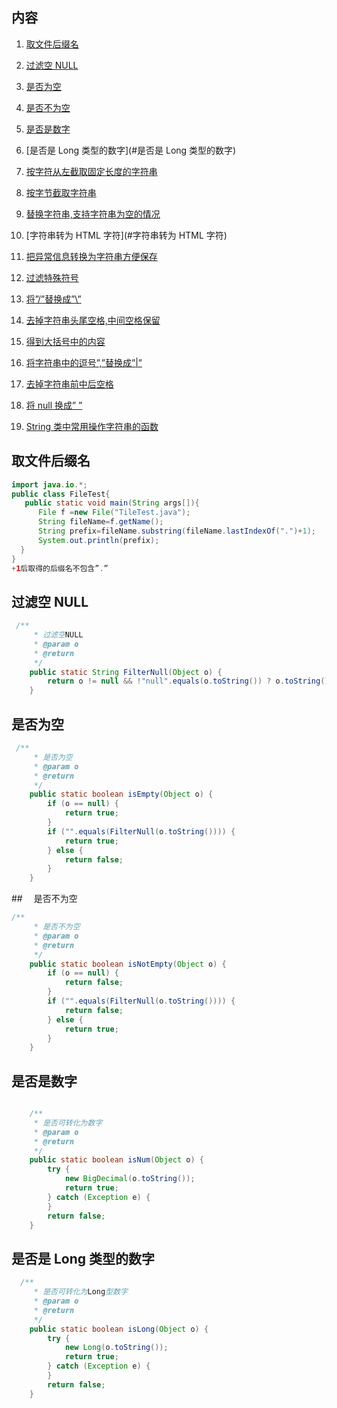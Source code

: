 ## 内容

1. [取文件后缀名](#取文件后缀名)

2. [过滤空 NULL](#过滤空)

3. [是否为空](#是否为空)

4. [是否不为空](#是否不为空)

5. [是否是数字](#是否是数字)

6. [是否是 Long 类型的数字](#是否是 Long 类型的数字)

7. [按字符从左截取固定长度的字符串](#按字符从左截取固定长度的字符串)

8. [按字节截取字符串](#按字节截取字符串)

9. [替换字符串,支持字符串为空的情况](#替换字符串)

10. [字符串转为 HTML 字符](#字符串转为 HTML 字符)

11. [把异常信息转换为字符串方便保存](#把异常信息转换为字符串方便保存)

12. [过滤特殊符号](#过滤特殊符号)

13. [将”/”替换成”\”](#将"/"替换成"\")

14. [去掉字符串头尾空格,中间空格保留](#去掉字符串头尾空格,中间空格保留)

15. [得到大括号中的内容](#得到大括号中的内容)

16. [将字符串中的逗号”,”替换成”|”](#替换字符串中的逗号)

17. [去掉字符串前中后空格](#去掉字符串前中后空格)

18. [将 null 换成” ”](#空转换)

19. [String 类中常用操作字符串的函数](#常用字符串函数)

    

## <a id ="取文件后缀名">取文件后缀名</a>

```java
import java.io.*;
public class FileTest{
   public static void main(String args[]){
      File f =new File("TileTest.java");
      String fileName=f.getName();
      String prefix=fileName.substring(fileName.lastIndexOf(".")+1);
      System.out.println(prefix);
  }
}
+1后取得的后缀名不包含”.”

```

## <a id ="过滤空">过滤空 NULL</a>

```java
 /**
     * 过滤空NULL
     * @param o
     * @return 
     */
    public static String FilterNull(Object o) {
        return o != null && !"null".equals(o.toString()) ? o.toString().trim() : "" ;
    }

```

## <a id = "是否为空">是否为空</a>

```java
 /**
     * 是否为空
     * @param o
     * @return
     */
    public static boolean isEmpty(Object o) {
        if (o == null) {
            return true;
        }
        if ("".equals(FilterNull(o.toString()))) {
            return true;
        } else {
            return false;
        }
    }

```

##　 <a id ="是否不为空">是否不为空</a>

```java
/**
     * 是否不为空
     * @param o
     * @return
     */
    public static boolean isNotEmpty(Object o) {
        if (o == null) {
            return false;
        }
        if ("".equals(FilterNull(o.toString()))) {
            return false;
        } else {
            return true;
        }
    }

```

## <a id="是否是数字">是否是数字</a>

```java

    /**
     * 是否可转化为数字
     * @param o
     * @return
     */
    public static boolean isNum(Object o) {
        try {
            new BigDecimal(o.toString());
            return true;
        } catch (Exception e) {
        }
        return false;
    }

```

## <a id="是否是 Long 类型的数字">是否是 Long 类型的数字</a>

```java
  /**
     * 是否可转化为Long型数字
     * @param o
     * @return
     */
    public static boolean isLong(Object o) {
        try {
            new Long(o.toString());
            return true;
        } catch (Exception e) {
        }
        return false;
    }
    

```

